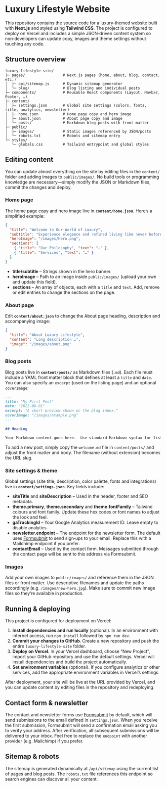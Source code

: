 # Luxury Lifestyle Website

This repository contains the source code for a luxury‑themed website built with **Next.js** and styled using **Tailwind CSS**.  The project is configured to deploy on Vercel and includes a simple JSON‑driven content system so non‑developers can update copy, images and theme settings without touching any code.

## Structure overview

```
luxury-lifestyle-site/
├─ pages/                 # Next.js pages (home, about, blog, contact, etc.)
│  ├─ api/sitemap.js      # Dynamic sitemap generator
│  └─ blog/               # Blog listing and individual posts
├─ components/            # Reusable React components (Layout, Navbar, Footer, …)
├─ content/
│  ├─ settings.json       # Global site settings (colors, fonts, title, analytics, newsletter)
│  ├─ home.json           # Home page copy and hero image
│  ├─ about.json          # About page copy and image
│  └─ posts/              # Markdown blog posts with front matter
├─ public/
│  ├─ images/             # Static images referenced by JSON/posts
│  └─ robots.txt          # Robots and sitemap entry
└─ styles/
   └─ globals.css         # Tailwind entrypoint and global styles
```

## Editing content

You can update almost everything on the site by editing files in the `content/` folder and adding images to `public/images/`.  No build tools or programming knowledge are necessary—simply modify the JSON or Markdown files, commit the changes and deploy.

### Home page

The home page copy and hero image live in **`content/home.json`**.  Here’s a simplified example:

```json
{
  "title": "Welcome to Our World of Luxury",
  "subtitle": "Experience elegance and refined living like never before.",
  "heroImage": "/images/hero.png",
  "sections": [
    { "title": "Our Philosophy", "text": "…" },
    { "title": "Services", "text": "…" }
  ]
}
```

- **title/subtitle** – Strings shown in the hero banner.
- **heroImage** – Path to an image inside `public/images/` (upload your own and update this field).
- **sections** – An array of objects, each with a `title` and `text`.  Add, remove or edit entries to change the sections on the page.

### About page

Edit **`content/about.json`** to change the About page heading, description and accompanying image:

```json
{
  "title": "About Luxury Lifestyle",
  "content": "Long description …",
  "image": "/images/about.png"
}
```

### Blog posts

Blog posts live in **`content/posts/`** as Markdown files (`.md`).  Each file must include a YAML front matter block that defines at least a `title` and `date`.  You can also specify an `excerpt` (used on the listing page) and an optional `coverImage`:

```md
---
title: "My First Post"
date: "2025-08-01"
excerpt: "A short preview shown on the blog index."
coverImage: "/images/example.png"
---

## Heading

Your Markdown content goes here.  Use standard Markdown syntax for lists, code, links and more.
```

To add a new post, simply copy the `welcome.md` file in `content/posts/` and adjust the front matter and body.  The filename (without extension) becomes the URL slug.

### Site settings & theme

Global settings (site title, description, color palette, fonts and integrations) live in **`content/settings.json`**.  Key fields include:

- **siteTitle** and **siteDescription** – Used in the header, footer and SEO metadata.
- **theme.primary**, **theme.secondary** and **theme.fontFamily** – Tailwind colours and font family.  Update these hex codes or font names to adjust the look and feel.
- **gaTrackingId** – Your Google Analytics measurement ID.  Leave empty to disable analytics.
- **newsletter.endpoint** – The endpoint for the newsletter form.  The default uses [Formsubmit](https://formsubmit.co) to send sign‑ups to your email.  Replace this with a Mailchimp endpoint if you prefer.
- **contactEmail** – Used by the contact form.  Messages submitted through the contact page will be sent to this address via Formsubmit.

### Images

Add your own images to `public/images/` and reference them in the JSON files or front matter.  Use descriptive filenames and update the paths accordingly (e.g. `/images/new‑hero.jpg`).  Make sure to commit new image files so they’re available in production.

## Running & deploying

This project is configured for deployment on Vercel:

1. **Install dependencies and run locally** (optional).  In an environment with internet access, run `npm install` followed by `npm run dev`.
2. **Commit your changes to GitHub**.  Create a new repository and push the entire `luxury-lifestyle-site` folder.
3. **Deploy on Vercel**.  In your Vercel dashboard, choose “New Project”, import your GitHub repository and use the default settings.  Vercel will install dependencies and build the project automatically.
4. **Set environment variables** (optional).  If you configure analytics or other services, add the appropriate environment variables in Vercel’s settings.

After deployment, your site will be live at the URL provided by Vercel, and you can update content by editing files in the repository and redeploying.

## Contact form & newsletter

The contact and newsletter forms use [Formsubmit](https://formsubmit.co) by default, which will send submissions to the email defined in `settings.json`.  When you receive the first submission, Formsubmit will send a confirmation email asking you to verify your address.  After verification, all subsequent submissions will be delivered to your inbox.  Feel free to replace the `endpoint` with another provider (e.g. Mailchimp) if you prefer.

## Sitemap & robots

The sitemap is generated dynamically at `/api/sitemap` using the current list of pages and blog posts.  The `robots.txt` file references this endpoint so search engines can discover all your content.
